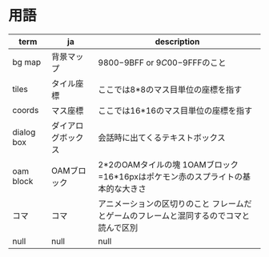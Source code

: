 # 用語

 term  |  ja  |  description
---- | ---- | ----
 bg map  |  背景マップ  |  $9800-$9BFF or $9C00-$9FFFのこと
 tiles  |  タイル座標  |  ここでは8*8のマス目単位の座標を指す
 coords  |  マス座標  |  ここでは16*16のマス目単位の座標を指す
 dialog box  |  ダイアログボックス  |  会話時に出てくるテキストボックス
 oam block  |  OAMブロック  |  2*2のOAMタイルの塊 1OAMブロック=16\*16pxはポケモン赤のスプライトの基本的な大きさ
 コマ | コマ | アニメーションの区切りのこと フレームだとゲームのフレームと混同するのでコマと読んで区別
 null  | null  |  null  